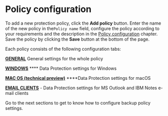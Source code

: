 # Policy configuration

To add a new protection policy, click the **Add policy** button. Enter the name of the new policy in the`Policy name` field, configure the policy according to your requirements and the description in the [Policy configuration](./) chapter. Save the policy by clicking the **Save** button at the bottom of the page.

Each policy consists of the following configuration tabs:

​[**GENERAL**](general-settings.md) General settings for the whole policy​

[**WINDOWS**](https://github.com/Storware/kodo-endpoints-manual/tree/041812f4875d881b6c90b83486a9bce1dfa9d0c5/management/data-protection-management/windows-and-macos-protection.md) **** Data Protection settings for Windows

[**MAC OS \(technical preview\)**](mac-os-technical-preview-tab.md) ****Data Protection settings for macOS

[**EMAIL CLIENTS**](email-clients-tab.md) - Data Protection settings for MS Outlook and IBM Notes e-mail clients

Go to the next sections to get to know how to configure backup policy settings.





